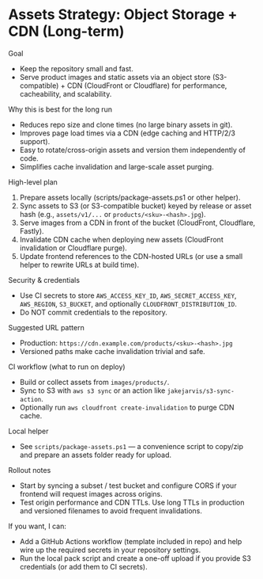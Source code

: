 # Assets Strategy: Object Storage + CDN (Long-term)

Goal
- Keep the repository small and fast.
- Serve product images and static assets via an object store (S3-compatible) + CDN (CloudFront or Cloudflare) for performance, cacheability, and scalability.

Why this is best for the long run
- Reduces repo size and clone times (no large binary assets in git).
- Improves page load times via a CDN (edge caching and HTTP/2/3 support).
- Easy to rotate/cross-origin assets and version them independently of code.
- Simplifies cache invalidation and large-scale asset purging.

High-level plan
1. Prepare assets locally (scripts/package-assets.ps1 or other helper).
2. Sync assets to S3 (or S3-compatible bucket) keyed by release or asset hash (e.g., `assets/v1/...` or `products/<sku>-<hash>.jpg`).
3. Serve images from a CDN in front of the bucket (CloudFront, Cloudflare, Fastly).
4. Invalidate CDN cache when deploying new assets (CloudFront invalidation or Cloudflare purge).
5. Update frontend references to the CDN-hosted URLs (or use a small helper to rewrite URLs at build time).

Security & credentials
- Use CI secrets to store `AWS_ACCESS_KEY_ID`, `AWS_SECRET_ACCESS_KEY`, `AWS_REGION`, `S3_BUCKET`, and optionally `CLOUDFRONT_DISTRIBUTION_ID`.
- Do NOT commit credentials to the repository.

Suggested URL pattern
- Production: `https://cdn.example.com/products/<sku>-<hash>.jpg`
- Versioned paths make cache invalidation trivial and safe.

CI workflow (what to run on deploy)
- Build or collect assets from `images/products/`.
- Sync to S3 with `aws s3 sync` or an action like `jakejarvis/s3-sync-action`.
- Optionally run `aws cloudfront create-invalidation` to purge CDN cache.

Local helper
- See `scripts/package-assets.ps1` — a convenience script to copy/zip and prepare an assets folder ready for upload.

Rollout notes
- Start by syncing a subset / test bucket and configure CORS if your frontend will request images across origins.
- Test origin performance and CDN TTLs. Use long TTLs in production and versioned filenames to avoid frequent invalidations.

If you want, I can:
- Add a GitHub Actions workflow (template included in repo) and help wire up the required secrets in your repository settings.
- Run the local pack script and create a one-off upload if you provide S3 credentials (or add them to CI secrets).
